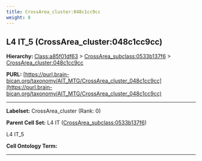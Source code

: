 ```yaml
---
title: CrossArea_cluster:048c1cc9cc
weight: 8
---
```

## L4 IT_5 (CrossArea_cluster:048c1cc9cc)
<b>Hierarchy: </b>
[Class:a85f01df63](../Class_a85f01df63) >
[CrossArea_subclass:0533b137f6](../CrossArea_subclass_0533b137f6) >
[CrossArea_cluster:048c1cc9cc](../CrossArea_cluster_048c1cc9cc)

**PURL:** [https://purl.brain-bican.org/taxonomy/AIT_MTG/CrossArea_cluster_048c1cc9cc](https://purl.brain-bican.org/taxonomy/AIT_MTG/CrossArea_cluster_048c1cc9cc)

---


**Labelset:** CrossArea_cluster (Rank: 0)

**Parent Cell Set:** L4 IT ([CrossArea_subclass:0533b137f6](../CrossArea_subclass_0533b137f6))

L4 IT_5


**Cell Ontology Term:** 

[MARKER GENES.]: #


---

[TRANSFERRED ANNOTATIONS.]: #


[AUTHOR ANNOTATION FIELDS.]: #

